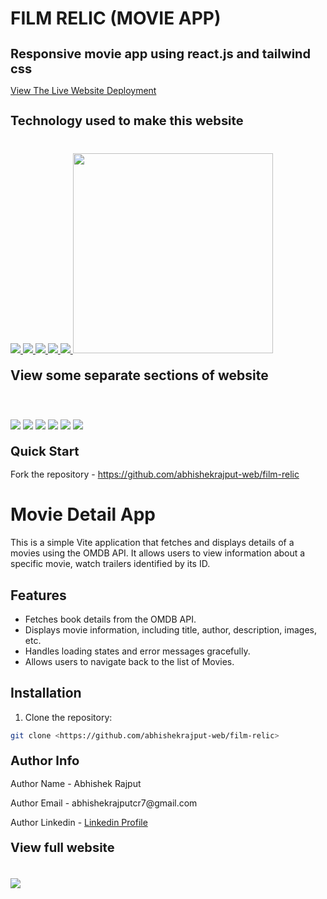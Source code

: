 # FILM RELIC (MOVIE APP)
<h1 style="font-size:20px">Responsive movie app using react.js and tailwind css</h1>
<p><a href="https://films-relic.netlify.app/">View The Live Website Deployment </a></p>

<h2 style="font-size:20px">Technology used to make this website</h2>

<div style="margin-top:40px">
 <a href="https://reactjs.org/" target="_blank"> <img src="https://img.icons8.com/office/96/null/react.png"/> </a> 
    <a href="https://developer.mozilla.org/en-US/docs/Web/JavaScript" target="_blank"> <img src="https://img.icons8.com/color/94/000000/javascript.png"/> </a> 
      <a href="https://www.w3schools.com/html/" target="_blank"> <img src="https://img.icons8.com/color/96/null/html-5--v1.png"/> </a> 
            <a  href="https://www.w3schools.com/css/" target="_blank"><img src="https://img.icons8.com/color/96/null/css3.png"/> </a>
             <a href="https://tailwindcss.com/" target="_blank"> <img src="https://img.icons8.com/color/96/null/tailwindcss.png" style=""/> </a> 
             <a href="https://daisyui.com/" target="_blank"> <img src="https://img.daisyui.com/images/daisyui-logo/daisyui-logotype.svg" width=320 style=""/> </a> 
</div>

<h2 style="margin-top:20px"> View some separate sections of website</h2>
<div>
<img style="margin-top:20px" src="https://imgur.com/9HeqeOH.jpg">
<img style="margin-top:20px" src="https://imgur.com/kR3m1PJ.jpg">
<img style="margin-top:20px" src="https://imgur.com/h5HhgEZ.jpg">
<img style="margin-top:40px" src="https://imgur.com/WK1j92r.jpg">
<img style="margin-top:40px" src="https://imgur.com/AskXo9W.jpg">
<img style="margin-top:40px" src="https://imgur.com/cotL7CT.jpg">
</div>
 
 
<h2 style="margin-top:20px;font-size:20px">Quick Start</h2>
<p>Fork the repository - <a href="https://github.com/abhishekrajput-web/film-relic.git">https://github.com/abhishekrajput-web/film-relic</a></p>

# Movie Detail App

This is a simple Vite application that fetches and displays details of a movies using the OMDB API. It allows users to view information about a specific movie, watch trailers identified by its ID.

## Features

- Fetches book details from the OMDB API.
- Displays movie information, including title, author, description, images, etc.
- Handles loading states and error messages gracefully.
- Allows users to navigate back to the list of Movies.

## Installation

1. Clone the repository:

```bash
git clone <https://github.com/abhishekrajput-web/film-relic>
```
 
<h2 style="margin-top:20px;font-size:20px">Author Info</h2>

<p>Author Name - Abhishek Rajput</p>
<p>Author Email - abhishekrajputcr7@gmail.com</p>
<p>Author Linkedin - <a href="https://linkedin.com/in/abhishek-rajput7/">Linkedin Profile</a></p>
 
<h2 style="margin-top:20px;font-size:20px">View full website</h2>

<div>
 <img style="margin-top:20px" src="https://imgur.com/kvBpx9w.jpg">
</div>







